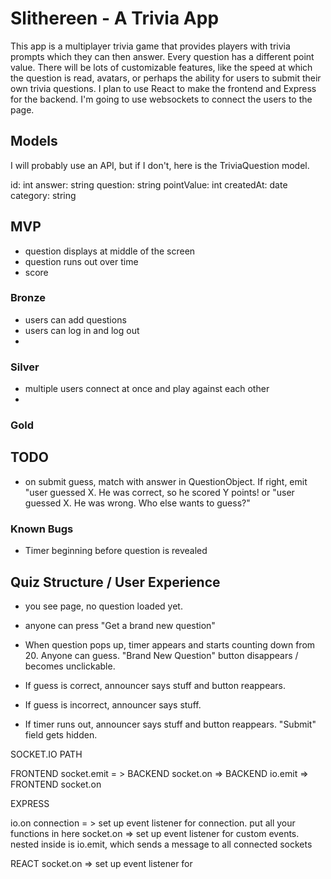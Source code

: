 # Slithereen - A Trivia App

This app is a multiplayer trivia game that provides players with trivia prompts which they can then answer. Every question has a different point value. There will be lots of customizable features, like the speed at which the question is read, avatars, or perhaps the ability for users to submit their own trivia questions. I plan to use React to make the frontend and Express for the backend. I'm going to use websockets to connect the users to the page.

## Models

I will probably use an API, but if I don't, here is the TriviaQuestion model.

id: int
answer: string
question: string
pointValue: int
createdAt: date
category: string

## MVP


- question displays at middle of the screen
- question runs out over time
- score

### Bronze
- users can add questions
- users can log in and log out
- 

### Silver
- multiple users connect at once and play against each other
- 

### Gold

## TODO

- on submit guess, match with answer in QuestionObject. If right, emit "user guessed X. He was correct, so he scored Y points! or "user guessed X. He was wrong. Who else wants to guess?"
### Known Bugs

- Timer beginning before question is revealed

## Quiz Structure / User Experience
- you see page, no question loaded yet.
- anyone can press "Get a brand new question"
- When question pops up, timer appears and starts counting down from 20. Anyone can guess.
"Brand New Question" button disappears / becomes unclickable.

- If guess is correct, announcer says stuff and button reappears.
- If guess is incorrect, announcer says stuff.
- If timer runs out, announcer says stuff and button reappears. "Submit" field gets hidden.


SOCKET.IO PATH

FRONTEND socket.emit = > BACKEND socket.on => BACKEND io.emit => FRONTEND socket.on

EXPRESS

io.on connection = > set up event listener for connection. put all your functions in here
socket.on => set up event listener for custom events. nested inside is 
    io.emit, which sends a message to all connected sockets

REACT
socket.on => set up event listener for 

